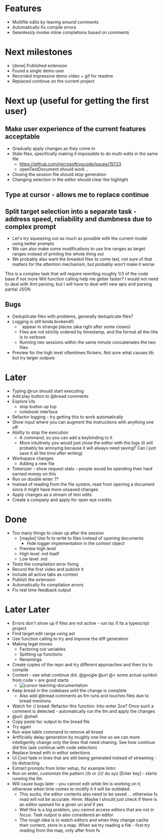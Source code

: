 # Features

- Multifile edits by leaving around comments
- Automatically fix compile errors
- Seamlessly invoke inline completions based on comments

# Next milestones

- [done] Published extension
- Found a single demo user
- Recorded impressive demo video + gif for readme
- Replaced continue on the current project

# Next up (useful for getting the first user)

## Make user experience of the current features acceptable

- Gradually apply changes as they come in
- Stale files, specifically making it impossible to do multi-edits in the same file
  - https://github.com/microsoft/vscode/issues/15723
  - openTextDocument should work ..
- Closing the session file should stop generation
- Changing selection in the editor should clear the highlight

## Type at cursor - allows me to replace continue

## Split target selection into a separate task - address speed, reliability and dumbness due to complex prompt

- Let's try squeezing out as much as possible with the current model using better prompts
- We can also make some modifications to use line ranges as target ranges instead of printing the whole thing out
- We probably also want the breaded files to come last, not sure of that matters for the attention mechanism, but probably won't make it worse

This is a complex task that will require rewriting roughly 1/3 of the code base if not more
Will function calling help me getter faster? I would not need to deal with Xml parsing, but I will have to deal with new apis and parsing partial JSON

## Bugs

- Deduplicate files with problems, generally deduplicate files?
- Logging is still kinda broken40
  - \` appear in strange places (aka right after some </file> closes)
  - Files are not strictly ordered by timestamp, and the format all the title is to verbose
  - Running two sessions within the same minute concatenates the two files
- Preview for the high level oftentimes flickers. Not sure what causes itb but try larger outputs

# Later

- Typing @run should start executing
- Add play button to @bread comments
- Explore UIs
  - stop button up top
  - notebook interface
- Refactor logging - try getting this to work automatically
- Show input where you can augment the instructions with anything one off
- Ability to stop the execution
  - A command, so you can add a keybinding to it
  - More intuitively you would just close the editor with the logs (it will probably be annoying because it will always need saving? Can I just save it all the time after writing)
- Workspace changes
  - Adding a new file
- Tokenizer - show request stats - people would be spending their hard earned money on this
- Run on double enter ??
- Instead of reading from the file system, read from opening a document since it might have more unsaved changes
- Apply changes as a stream of text edits
- Create a company and apply for open eye credits

# Done

- Too many things to clean up after the session
  - [maybe] Use fs to write to files instead of opening documents
    - Hide logger implementation in the context object
  - Preview high level
  - High level .md itself
  - Low level .md
- Tests the compilation error fixing
- Record the first video and publish it
- Include all active tabs as context
- Publish the extension
- Automatically fix compilation errors
- Fix real time feedback output

# Later Later

- Errors don't show up if files are not active - run tsc if its a typescript project
- Find target edit range using ast
- Use function calling to try and improve the diff generation
- Making legal moves
  - Factoring out variables
  - Splitting up functions
  - Renamings
- Create copies of the repo and try different approaches and then try to compile
- Context - see what continue did. @google @url @< some actual symbol from code > are good starts
  - ![cursor-learning-documentation](cursor-learning-documentationpng)
- Keep bread in the codebase until the change is complete
  - Also add @bread comments as llm runs and touches files due to bread mentions
- Watch for // bread: Refactor this function :hits-enter 2ce? Once such a comment is detected - automatically run the llm and apply the changes
- @url: @shell
- Copy paste tsc output to the bread file
- Try again
- Run wipe table command to remove all bread
- Artificially delay generation by roughly one line so we can more intelligently change only the lines that need chaning. See how continue did this (ask continue with code selection)
- Replace bread with in editor selections
- UI Cool fade in lines that are still being generated instead of streaming - its distracting
- Extract prompts from linter setup, for example lintrc
- Run on enter, customize the pattern //b or //// do xyz [Enter key] - starts running the llm
- Will cause bugs later - you cannot edit while llm is working on it, otherwise when time comes to modify it it will be outdated.
  - This sucks, the editor contents also need to be saved ... otherwise fs read will not be accurate. Hmm. Maybe I should just check if there is an editor opened for a given uri and if yes
  - Well this is a big problem, you cannot access editors that are not in focus. Task output is also considered an editor
  - The rough idea is to watch editors and when they change cache their content, store in a map. When we try reading a file - first try reading from the map, only after from fs
